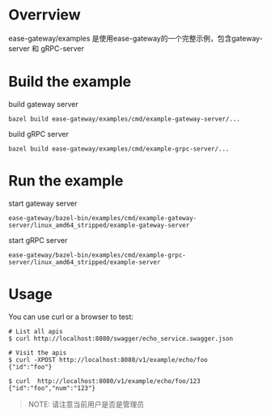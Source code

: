 # Overrview

ease-gateway/examples 是使用ease-gateway的一个完整示例，包含gateway-server 和 gRPC-server

# Build the example

build gateway server
```
bazel build ease-gateway/examples/cmd/example-gateway-server/... 
```

build gRPC server
```
bazel build ease-gateway/examples/cmd/example-grpc-server/...
```

# Run the example

start gateway server
```
ease-gateway/bazel-bin/examples/cmd/example-gateway-server/linux_amd64_stripped/example-gateway-server
```

start gRPC server
```
ease-gateway/bazel-bin/examples/cmd/example-grpc-server/linux_amd64_stripped/example-server
```

# Usage

You can use curl or a browser to test:
```
# List all apis
$ curl http://localhost:8080/swagger/echo_service.swagger.json

# Visit the apis
$ curl -XPOST http://localhost:8080/v1/example/echo/foo
{"id":"foo"}

$ curl  http://localhost:8080/v1/example/echo/foo/123
{"id":"foo","num":"123"}
```

> NOTE: 请注意当前用户是否是管理员